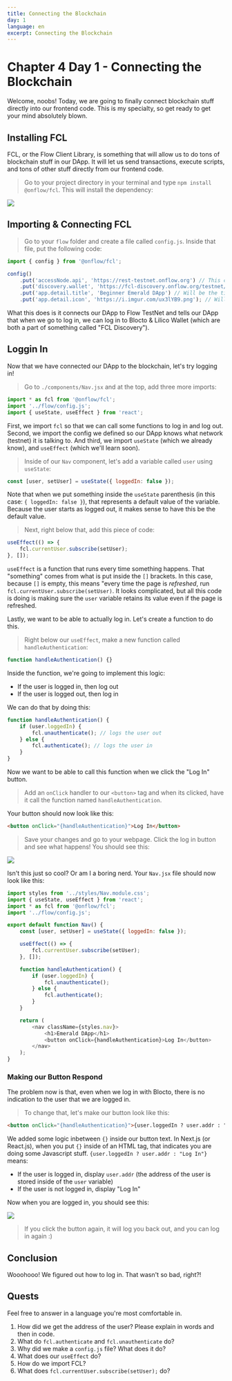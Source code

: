 ```yaml
---
title: Connecting the Blockchain
day: 1
language: en
excerpt: Connecting the Blockchain
---
```


# Chapter 4 Day 1 - Connecting the Blockchain

Welcome, noobs! Today, we are going to finally connect blockchain stuff directly into our frontend code. This is my specialty, so get ready to get your mind absolutely blown.

## Installing FCL

FCL, or the Flow Client Library, is something that will allow us to do tons of blockchain stuff in our DApp. It will let us send transactions, execute scripts, and tons of other stuff directly from our frontend code.

> Go to your project directory in your terminal and type `npm install @onflow/fcl`. This will install the dependency:

<img src="../images/install-fcl.png" />

## Importing & Connecting FCL

> Go to your `flow` folder and create a file called `config.js`. Inside that file, put the following code:

```javascript
import { config } from '@onflow/fcl';

config()
	.put('accessNode.api', 'https://rest-testnet.onflow.org') // This connects us to Flow TestNet
	.put('discovery.wallet', 'https://fcl-discovery.onflow.org/testnet/authn/') // Allows us to connect to Blocto & Lilico Wallet
	.put('app.detail.title', 'Beginner Emerald DApp') // Will be the title when user clicks on wallet
	.put('app.detail.icon', 'https://i.imgur.com/ux3lYB9.png'); // Will be the icon when user clicks on wallet
```

What this does is it connects our DApp to Flow TestNet and tells our DApp that when we go to log in, we can log in to Blocto & Lilico Wallet (which are both a part of something called "FCL Discovery").

## Loggin In

Now that we have connected our DApp to the blockchain, let's try logging in!

> Go to `./components/Nav.jsx` and at the top, add three more imports:

```javascript
import * as fcl from '@onflow/fcl';
import '../flow/config.js';
import { useState, useEffect } from 'react';
```

First, we import `fcl` so that we can call some functions to log in and log out. Second, we import the config we defined so our DApp knows what network (testnet) it is talking to. And third, we import `useState` (which we already know), and `useEffect` (which we'll learn soon).

> Inside of our `Nav` component, let's add a variable called `user` using `useState`:

```javascript
const [user, setUser] = useState({ loggedIn: false });
```

Note that when we put something inside the `useState` parenthesis (in this case: `{ loggedIn: false }`), that represents a default value of the variable. Because the user starts as logged out, it makes sense to have this be the default value.

> Next, right below that, add this piece of code:

```javascript
useEffect(() => {
	fcl.currentUser.subscribe(setUser);
}, []);
```

`useEffect` is a function that runs every time something happens. That "something" comes from what is put inside the `[]` brackets. In this case, because `[]` is empty, this means "every time the page is _refreshed_, run `fcl.currentUser.subscribe(setUser)`. It looks complicated, but all this code is doing is making sure the `user` variable retains its value even if the page is refreshed.

Lastly, we want to be able to actually log in. Let's create a function to do this.

> Right below our `useEffect`, make a new function called `handleAuthentication`:

```javascript
function handleAuthentication() {}
```

Inside the function, we're going to implement this logic:

- If the user is logged in, then log out
- If the user is logged out, then log in

We can do that by doing this:

```javascript
function handleAuthentication() {
	if (user.loggedIn) {
		fcl.unauthenticate(); // logs the user out
	} else {
		fcl.authenticate(); // logs the user in
	}
}
```

Now we want to be able to call this function when we click the "Log In" button.

> Add an `onClick` handler to our `<button>` tag and when its clicked, have it call the function named `handleAuthentication`.

Your button should now look like this:

```html
<button onClick="{handleAuthentication}">Log In</button>
```

> Save your changes and go to your webpage. Click the log in button and see what happens! You should see this:

<img src="../images/logging-in-iframe.png" />

Isn't this just so cool? Or am I a boring nerd. Your `Nav.jsx` file should now look like this:

```javascript
import styles from '../styles/Nav.module.css';
import { useState, useEffect } from 'react';
import * as fcl from '@onflow/fcl';
import '../flow/config.js';

export default function Nav() {
	const [user, setUser] = useState({ loggedIn: false });

	useEffect(() => {
		fcl.currentUser.subscribe(setUser);
	}, []);

	function handleAuthentication() {
		if (user.loggedIn) {
			fcl.unauthenticate();
		} else {
			fcl.authenticate();
		}
	}

	return (
		<nav className={styles.nav}>
			<h1>Emerald DApp</h1>
			<button onClick={handleAuthentication}>Log In</button>
		</nav>
	);
}
```

### Making our Button Respond

The problem now is that, even when we log in with Blocto, there is no indication to the user that we are logged in.

> To change that, let's make our button look like this:

```html
<button onClick="{handleAuthentication}">{user.loggedIn ? user.addr : "Log In"}</button>
```

We added some logic inbetween `{}` inside our button text. In Next.js (or React.js), when you put `{}` inside of an HTML tag, that indicates you are doing some Javascript stuff. `{user.loggedIn ? user.addr : "Log In"}` means:

- If the user is logged in, display `user.addr` (the address of the user is stored inside of the `user` variable)
- If the user is not logged in, display "Log In"

Now when you are logged in, you should see this:

<img src="../images/displaying-address-login.png" />

> If you click the button again, it will log you back out, and you can log in again :)

## Conclusion

Wooohooo! We figured out how to log in. That wasn't so bad, right?!

## Quests

Feel free to answer in a language you're most comfortable in.

1. How did we get the address of the user? Please explain in words and then in code.
2. What do `fcl.authenticate` and `fcl.unauthenticate` do?
3. Why did we make a `config.js` file? What does it do?
4. What does our `useEffect` do?
5. How do we import FCL?
6. What does `fcl.currentUser.subscribe(setUser);` do?
